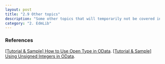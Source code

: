 ```yaml
---
layout: post
title: "2.9 Other topics"
description: "Some other topics that will temporarily not be covered in this tutorial"
category: "2. EdmLib"
---
```


### References
[[Tutorial & Sample] How to Use Open Type in OData](http://blogs.msdn.com/b/odatateam/archive/2014/04/30/how-to-use-open-type-in-odata.aspx).
[[Tutorial & Sample] Using Unsigned Integers in OData](http://blogs.msdn.com/b/odatateam/archive/2014/07/24/using-unsigned-integers-in-odata.aspx).